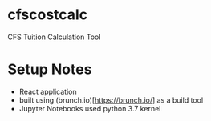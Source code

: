 # cfscostcalc
CFS Tuition Calculation Tool

# Setup Notes
* React application
* built using (brunch.io)[https://brunch.io/] as a build tool
* Jupyter Notebooks used python 3.7 kernel
